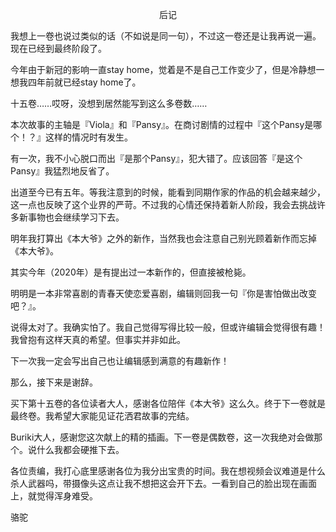 <p align="center">后记</p>

我想上一卷也说过类似的话（不如说是同一句），不过这一卷还是让我再说一遍。现在已经到最终阶段了。

今年由于新冠的影响一直stay home，觉着是不是自己工作变少了，但是冷静想一想我四年前就已经stay home了。

十五卷……哎呀，没想到居然能写到这么多卷数……

本次故事的主轴是『Viola』和『Pansy』。在商讨剧情的过程中『这个Pansy是哪个！？』这样的情况时有发生。

有一次，我不小心脱口而出『是那个Pansy』，犯大错了。应该回答『是这个Pansy』我猛烈地反省了。

出道至今已有五年。等我注意到的时候，能看到同期作家的作品的机会越来越少，这一点也反映了这个业界的严苛。不过我的心情还保持着新人阶段，我会去挑战许多新事物也会继续学习下去。

明年我打算出《本大爷》之外的新作，当然我也会注意自己别光顾着新作而忘掉《本大爷》。

其实今年（2020年）是有提出过一本新作的，但直接被枪毙。

明明是一本非常喜剧的青春天使恋爱喜剧，编辑则回我一句『你是害怕做出改变吧？』。

说得太对了。我确实怕了。我自己觉得写得比较一般，但或许编辑会觉得很有趣！我曾抱有这样天真的希望。但事实并非如此。

下一次我一定会写出自己也让编辑感到满意的有趣新作！

那么，接下来是谢辞。

买下第十五卷的各位读者大人，感谢各位陪伴《本大爷》这么久。终于下一卷就是最终卷。我希望大家能见证花洒君故事的完结。

Buriki大人，感谢您这次献上的精的插画。下一卷是偶数卷，这一次我绝对会做那个。说什么我都会硬推下去。

各位责编，我打心底里感谢各位为我分出宝贵的时间。我在想视频会议难道是什么杀人武器吗，带摄像头这点让我不想把这会开下去。一看到自己的脸出现在画面上，就觉得浑身难受。

骆驼

